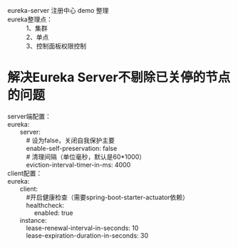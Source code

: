 eureka-server 注册中心 demo 整理  
eureka整理点：  
&emsp;&emsp;&emsp;1、集群   
&emsp;&emsp;&emsp;2、单点    
&emsp;&emsp;&emsp;3、控制面板权限控制    



# 解决Eureka Server不剔除已关停的节点的问题  
server端配置：  
eureka:  
&emsp;&emsp;server:  
&emsp;&emsp;&emsp;# 设为false，关闭自我保护主要  
&emsp;&emsp;&emsp;enable-self-preservation: false  
&emsp;&emsp;&emsp;# 清理间隔（单位毫秒，默认是60*1000）  
&emsp;&emsp;&emsp;eviction-interval-timer-in-ms: 4000  
client配置：    
eureka:   
&emsp;&emsp;client:  
&emsp;&emsp;&emsp;#开启健康检查（需要spring-boot-starter-actuator依赖）  
&emsp;&emsp;&emsp;healthcheck:  
&emsp;&emsp;&emsp;&emsp; enabled: true  
&emsp;&emsp;instance:  
&emsp;&emsp;&emsp;lease-renewal-interval-in-seconds: 10  
&emsp;&emsp;&emsp;lease-expiration-duration-in-seconds: 30  
